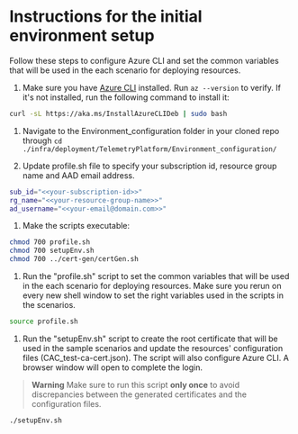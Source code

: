 # Instructions for the initial environment setup

Follow these steps to configure Azure CLI and set the common variables that will be used in the each scenario for deploying resources.

1. Make sure you have [Azure CLI](https://learn.microsoft.com/en-us/cli/azure/install-azure-cli-linux?pivots=apt) installed. Run `az --version` to verify. If it's not installed, run the following command to install it:

```bash
curl -sL https://aka.ms/InstallAzureCLIDeb | sudo bash
```

1. Navigate to the Environment_configuration folder in your cloned repo through `cd ./infra/deployment/TelemetryPlatform/Environment_configuration/`

1. Update profile.sh file to specify your subscription id, resource group name and AAD email address.

```bash
sub_id="<<your-subscription-id>>"
rg_name="<<your-resource-group-name>>"
ad_username="<<your-email@domain.com>>"
```

1. Make the scripts executable:

```bash
chmod 700 profile.sh
chmod 700 setupEnv.sh
chmod 700 ../cert-gen/certGen.sh
```

1. Run the "profile.sh" script to set the common variables that will be used in the each scenario for deploying resources. Make sure you rerun  on every new shell window to set the right variables used in the scripts in the scenarios.

```bash
source profile.sh
```

1. Run the "setupEnv.sh"  script to create the root certificate that will be used in the sample scenarios and update the resources' configuration files (CAC_test-ca-cert.json). The script will also configure Azure CLI. A browser window will open to complete the login.

> **Warning**
> Make sure to run this script **only once** to avoid discrepancies between the generated certificates and the configuration files.

```bash
./setupEnv.sh
```
